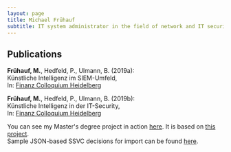 ```yaml
---
layout: page
title: Michael Frühauf
subtitle: IT system administrator in the field of network and IT security; M.Sc. in Applied IT Security
---
```


## Publications
**Frühauf, M.**, Hedfeld, P., Ulmann, B. (2019a):  
Künstliche Intelligenz im SIEM-Umfeld,  
In: [Finanz Colloquium Heidelberg](https://www.fchgruppe.de/Beitrag/2281/kuenstliche-intelligenz-im-siem-umfeld)

**Frühauf, M.**, Hedfeld, P., Ulmann, B. (2019b):  
Künstliche Intelligenz in der IT-Security,  
In: [Finanz Colloquium Heidelberg](https://www.fchgruppe.de/Beitrag/3051/kuenstliche-intelligenz-in-der-it-security)
  
  
You can see my Master's degree project in action [here](https://fruehaufm.github.io/assets/ssvc-calc-mf/). 
It is based on [this project](https://github.com/CERTCC/SSVC/).  
Sample JSON-based SSVC decisions for import can be found [here](https://github.com/fruehaufm/SSVC/tree/main/ssvc-calc-mf/ssvc-decisions).